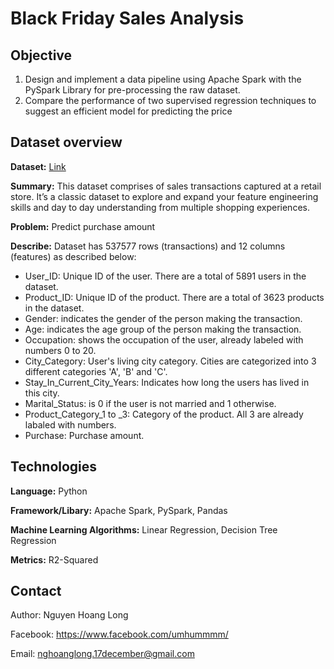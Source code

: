 # Black Friday Sales Analysis
## Objective
1. Design and implement a data pipeline using Apache Spark with the PySpark Library for pre-processing the raw dataset. 
2. Compare the performance of two supervised regression techniques to suggest an efficient model for predicting the price

## Dataset overview
**Dataset:** [Link](https://www.kaggle.com/sdolezel/black-friday) 

**Summary:** This dataset comprises of sales transactions captured at a retail store. It’s a classic dataset to explore and expand your feature engineering skills and day to day understanding from multiple shopping experiences.

**Problem:** Predict purchase amount

**Describe:** Dataset has 537577 rows (transactions) and 12 columns (features) as described below:
+ User_ID: Unique ID of the user. There are a total of 5891 users in the dataset.
+ Product_ID: Unique ID of the product. There are a total of 3623 products in the dataset.
+ Gender: indicates the gender of the person making the transaction.
+ Age: indicates the age group of the person making the transaction.
+ Occupation: shows the occupation of the user, already labeled with numbers 0 to 20.
+ City_Category: User's living city category. Cities are categorized into 3 different categories 'A', 'B' and 'C'.
+ Stay_In_Current_City_Years: Indicates how long the users has lived in this city.
+ Marital_Status: is 0 if the user is not married and 1 otherwise.
+ Product_Category_1 to _3: Category of the product. All 3 are already labaled with numbers.
+ Purchase: Purchase amount.

## Technologies
**Language:** Python

**Framework/Libary:** Apache Spark, PySpark, Pandas

**Machine Learning Algorithms:** Linear Regression, Decision Tree Regression

**Metrics:** R2-Squared
## Contact
Author: Nguyen Hoang Long

Facebook: https://www.facebook.com/umhummmm/

Email: nghoanglong.17december@gmail.com


